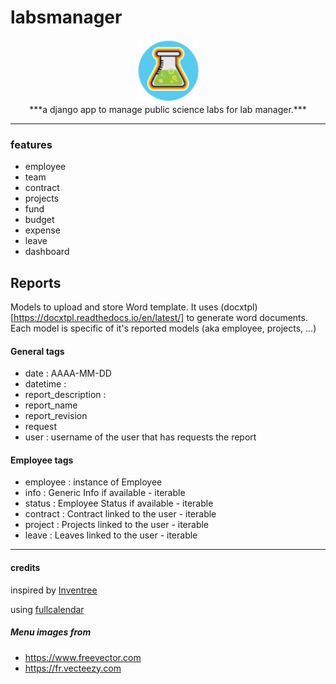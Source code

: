 # labsmanager
<p align="center">
  <img width="100" src="/data/static/img/labsmanager/labsmanager_icon_fav.png">
  </br>
  ***a django app to manage public science labs for lab manager.***
</p>


________________________________________


### features

* employee
* team
* contract
* projects
* fund
* budget
* expense
* leave
* dashboard



## Reports

Models to upload and store Word template. It uses (docxtpl)[https://docxtpl.readthedocs.io/en/latest/] to generate word documents.
Each model is specific of it's reported models (aka employee, projects, ...)

#### General tags

* date : AAAA-MM-DD
* datetime :
* report_description : 
* report_name
* report_revision
* request
* user : username of the user that has requests the report


#### Employee tags

* employee : instance of Employee
* info : Generic Info if available - iterable
* status : Employee Status if available - iterable
* contract : Contract linked to the user - iterable
* project : Projects linked to the user - iterable
* leave : Leaves linked to the user - iterable 





________________________________
#### credits

inspired by [Inventree](https://github.com/inventree/InvenTree)

using [fullcalendar](https://fullcalendar.io/)

##### Menu images from 

- https://www.freevector.com
- https://fr.vecteezy.com

